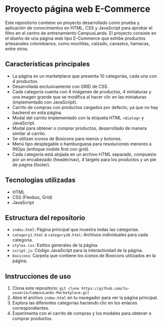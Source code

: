 # Proyecto página web E-Commerce

Este repositorio contiene un proyecto desarrollado como prueba y aplicación de conocimientos en HTML, CSS y JavaScript para aprobar el filtro en el centro de entrenamiento CampusLands. El proyecto consiste en el diseño de una página web tipo E-Commerce que exhibe productos artesanales colombianos, como mochilas, calzado, canastos, hamacas, entre otros.

## Características principales

- La página es un marketplace que presenta 10 categorías, cada una con 4 productos.
- Desarrollada exclusivamente con GRID de CSS.
- Cada categoría cuenta con 4 imágenes de productos, 4 miniaturas y una imagen grande que se modifica al hacer clic en las miniaturas (implementado con JavaScript).
- Carrito de compras con productos cargados por defecto, ya que no hay backend en esta página.
- Modal del carrito implementado con la etiqueta HTML `<dialog>` y JavaScript.
- Modal para obtener o comprar productos, desarrollado de manera similar al carrito.
- Se utilizan iconos de Boxicons para menús y botones.
- Menú tipo desplegable o hamburguesa para resoluciones menores a 992px (enfoque mobile first con grid).
- Cada categoría está alojada en un archivo HTML separado, compuesto por un encabezado (header/nav), 4 targets para los productos y un pie de página (footer).

## Tecnologías utilizadas

- HTML
- CSS (Flexbox, Grid)
- JavaScript

## Estructura del repositorio

- `index.html`: Página principal que muestra todas las categorías.
- `category1.html` a `category10.html`: Archivos individuales para cada categoría.
- `styles.css`: Estilos generales de la página.
- `script.js`: Código JavaScript para la interactividad de la página.
- `boxicons`: Carpeta que contiene los iconos de Boxicons utilizados en la página.

## Instrucciones de uso

1. Clona este repositorio: `git clone https://github.com/tu-usuario/CampusLands-Marketplace.git`
2. Abre el archivo `index.html` en tu navegador para ver la página principal.
3. Explora las diferentes categorías haciendo clic en los enlaces correspondientes.
4. Experimenta con el carrito de compras y los modales para obtener o comprar productos.


